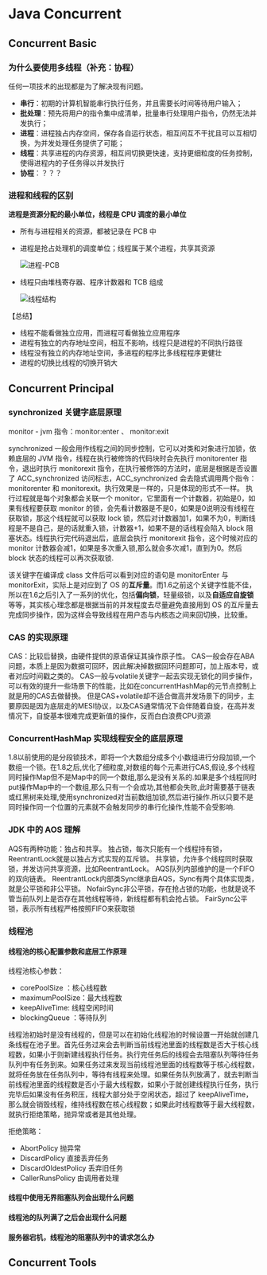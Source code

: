 # Java Concurrent

## Concurrent Basic

### 为什么要使用多线程（补充：协程）

任何一项技术的出现都是为了解决现有问题。

- **串行**：初期的计算机智能串行执行任务，并且需要长时间等待用户输入；
- **批处理**：预先将用户的指令集中成清单，批量串行处理用户指令，仍然无法并发执行；
- **进程**：进程独占内存空间，保存各自运行状态，相互间互不干扰且可以互相切换，为并发处理任务提供了可能；
- **线程**：共享进程的内存资源，相互间切换更快速，支持更细粒度的任务控制，使得进程内的子任务得以并发执行
- **协程**：？？？

### 进程和线程的区别

**进程是资源分配的最小单位，线程是 CPU 调度的最小单位**

- 所有与进程相关的资源，都被记录在 PCB 中

- 进程是抢占处理机的调度单位；线程属于某个进程，共享其资源

  ![进程-PCB](https://blog-figure-bed.oss-cn-shanghai.aliyuncs.com/2020/08/2020-10-20-141221.png)

- 线程只由堆栈寄存器、程序计数器和 TCB 组成

  ![线程结构](https://blog-figure-bed.oss-cn-shanghai.aliyuncs.com/2020/08/2020-10-20-141333.png)

【总结】

- 线程不能看做独立应用，而进程可看做独立应用程序
- 进程有独立的内存地址空间，相互不影响，线程只是进程的不同执行路径
- 线程没有独立的内存地址空间，多进程的程序比多线程程序更健壮
- 进程的切换比线程的切换开销大

## Concurrent Principal

### synchronized 关键字底层原理

monitor - jvm 指令：monitor:enter 、 monitor:exit

synchronized 一般会用作线程之间的同步控制，它可以对类和对象进行加锁，依赖底层的 JVM 指令，线程在执行被修饰的代码块时会先执行 monitorenter 指令，退出时执行 monitorexit 指令，在执行被修饰的方法时，底层是根据是否设置了 ACC_synchronized 访问标志，ACC_synchronized 会去隐式调用两个指令：monitorenter 和 monitorexit。执行效果是一样的，只是体现的形式不一样。 执行过程就是每个对象都会关联一个 monitor，它里面有一个计数器，初始是0，如果有线程要获取 monitor 的锁，会先看计数器是不是0，如果是0说明没有线程在获取锁，那这个线程就可以获取 lock 锁，然后对计数器加1，如果不为0，判断线程是不是自己，是的话就重入锁，计数器+1，如果不是的话线程会陷入 block 阻塞状态。线程执行完代码退出后，底层会执行 monitorexit 指令，这个时候对应的monitor 计数器会减1，如果是多次重入锁,那么就会多次减1，直到为0。然后 block 状态的线程可以再次获取锁.

该关键字在编译成 class 文件后可以看到对应的语句是 monitorEnter 与 monitorExit，实际上是对应到了 OS 的**互斥量**。而1.6之前这个关键字性能不佳，所以在1.6之后引入了一系列的优化，包括**偏向锁**，轻量级锁，以及**自适应自旋锁**等等，其实核心理念都是根据当前的并发程度去尽量避免直接用到 OS 的互斥量去完成同步操作，因为这样会导致线程在用户态与内核态之间来回切换，比较重。 

### CAS 的实现原理

CAS：比较后替换，由硬件提供的原语保证其操作原子性。 CAS一般会存在ABA问题，本质上是因为数据可回环，因此解决掉数据回环问题即可，加上版本号，或者对应时间戳之类的。 CAS一般与volatile关键字一起去实现无锁化的同步操作，可以有效的提升一些场景下的性能，比如在concurrentHashMap的元节点控制上就是用的CAS去做替换。 但是CAS+volatile却不适合做高并发场景下的同步，主要原因是因为底层走的MESI协议，以及CAS通常情况下会伴随着自旋，在高并发情况下，自旋基本很难完成更新值的操作，反而白白浪费CPU资源

### ConcurrentHashMap 实现线程安全的底层原理

1.8以前使用的是分段锁技术，即将一个大数组分成多个小数组进行分段加锁,一个数组一个锁。在1.8之后,优化了细粒度,对数组的每个元素进行CAS,假设,多个线程同时操作Map但不是Map中的同一个数组,那么是没有关系的.如果是多个线程同时put操作Map中的一个数组,那么只有一个会成功,其他都会失败,此时需要基于链表或红黑树来处理,使用synchronized对当前数组加锁,然后进行操作.所以只要不是同时操作同一个位置的元素就不会触发同步的串行化操作,性能不会受影响.

### JDK 中的 AOS 理解

AQS有两种功能：独占和共享。 独占锁，每次只能有一个线程持有锁，ReentrantLock就是以独占方式实现的互斥锁。 共享锁，允许多个线程同时获取锁，并发访问共享资源，比如ReentrantLock。 AQS队列内部维护的是一个FIFO的双向链表。 ReentrantLock内部类Sync继承自AQS，Sync有两个具体实现类，就是公平锁和非公平锁。 NofairSync非公平锁，存在抢占锁的功能，也就是说不管当前队列上是否存在其他线程等待，新线程都有机会抢占锁。 FairSync公平锁，表示所有线程严格按照FIFO来获取锁

### 线程池

#### 线程池的核心配置参数和底层工作原理

线程池核心参数：

- corePoolSize ：核心线程数
- maximumPoolSize：最大线程数
- keepAliveTime: 线程空闲时间
- blockingQueue ：等待队列

线程池初始时是没有线程的，但是可以在初始化线程池的时候设置一开始就创建几条线程在池子里。首先任务过来会去判断当前线程池里面的线程数是否大于核心线程数，如果小于则新建线程执行任务。执行完任务后的线程会去阻塞队列等待任务队列中有任务到来。如果任务过来发现当前线程池里面的线程数等于核心线程数，就将任务放在任务队列中，等待有线程来处理。如果任务队列放满了，就去判断当前线程池里面的线程数是否小于最大线程数，如果小于就创建线程执行任务，执行完毕后如果没有任务积压，线程大部分处于空闲状态，超过了 keepAliveTime，那么就会销毁线程，维持线程数在核心线程数；如果此时线程数等于最大线程数，就执行拒绝策略，抛异常或者是其他处理。

拒绝策略：

- AbortPolicy                      抛异常
- DiscardPolicy                  直接丢弃任务
- DiscardOldestPolicy      丢弃旧任务
- CallerRunsPolicy            由调用者处理

#### 线程中使用无界阻塞队列会出现什么问题



#### 线程池的队列满了之后会出现什么问题



#### 服务器宕机，线程池的阻塞队列中的请求怎么办



## Concurrent Tools

